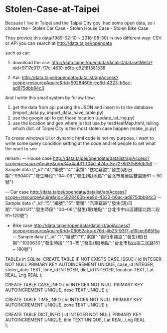 # Stolen-Case-at-Taipei
Because I live in Taipei and the Taipei City gov. had some open data, so i chosse the 
    - Stolen Car Case
    - Stolen House Case
    - Stolen Bike Case

They provide this data(1989-02-10 ~ 2018-06-30) in two different way: 
    CSV or API
you can search at http://data.taipei/opendata

such as car:
1. download the csv: http://data.taipei/opendata/datalist/datasetMeta?oid=9717c017-f17c-4610-b6fe-e92181381538

2. Api: http://data.taipei/opendata/datalist/apiAccess?scope=resourceAquire&rid=5928460b-ee8d-4323-b6ac-ad975dbb84c3 

And I write this small system by follow flow:

1. get the data from api parsing the JSON and insert in to the database (import_data.py, import_data_have_table.py)
2. use the google api to get those location (update_lat_lng.py)
3. use the location and gen where.js that use by testHeatMap.html, 
   telling which dict. of Taipei City is the most stolen case happen (make_js.py)

To create windows UI or dynamic html code is not my purpose, 
i want to write some query condition setting at the code and let people to set what the want to see

remark:
-- House case
http://data.taipei/opendata/datalist/apiAccess?scope=resourceAquire&rid=34a4a431-f04d-474a-8e72-8d3f586db3df
-- Sample data
{"_id":"4","編號":"4","案類":"住宅竊盜","發生(現)日期":"990407","發生時段":"04~06","發生(現)地點":"台北市萬華區雙園街61 ~ 90號"}

-- Car case
http://data.taipei/opendata/datalist/apiAccess?scope=resourceAquire&rid=5928460b-ee8d-4323-b6ac-ad975dbb84c3
-- Sample data
{"_id":"5","編號":"5","案類":"汽車竊盜","發生(現)日期":"1040121","發生時段":"04~06","發生(現)地點":"台北市中山區建國北路二段91~120號"}

- Bike case
http://data.taipei/opendata/datalist/apiAccess?scope=resourceAquire&rid=08052aba-d76d-4b25-93f7-e19cec685f5a
-- Sample data
{"_id":"1","編號":"1","案類":"自行車竊盜","發生(現)日期":"1020630","發生時段":"13~15","發生(現)地點":"台北市松山區三民路151 ~ 180號"}

TABLEs in SQLite:
CREATE TABLE IF NOT EXISTS CASE_ISSUE (
    id              INTEGER NOT NULL PRIMARY KEY AUTOINCREMENT UNIQUE, 
    case_id         INTEGER,
    stolen_date     TEXT,
    time_id         INTEGER,
    dict_id         INTEGER,
    location        TEXT,
    Lat             REAL,
    Lng             REAL
);

CREATE TABLE CASE_INFO (
    id      INTEGER NOT NULL PRIMARY KEY AUTOINCREMENT UNIQUE,
    desc    TEXT UNIQUE
);

CREATE TABLE TIME_INFO (
    id      INTEGER NOT NULL PRIMARY KEY AUTOINCREMENT UNIQUE,
    zone    TEXT UNIQUE
);

CREATE TABLE DICT_INFO (
    id          INTEGER NOT NULL PRIMARY KEY AUTOINCREMENT UNIQUE,
    title       TEXT UNIQUE,
    Lat         REAL,
    Lng         REAL    
);
